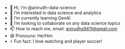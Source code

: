 - 👋 Hi, I’m @anirudh-data-science
- 👀 I’m interested in data science and analytics
- 🌱 I’m currently learning GenAI
- 💞️ I’m looking to collaborate on any data science topics
- 📫 How to reach me, email: anirudhs9411@gmail.com
- 😄 Pronouns: He/Him
- ⚡ Fun fact: I love watching and player soccer!

<!---
anirudh-data-science/anirudh-data-science is a ✨ special ✨ repository because its `README.md` (this file) appears on your GitHub profile.
You can click the Preview link to take a look at your changes.
--->
